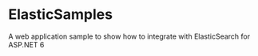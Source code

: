 # ElasticSamples
A web application sample to show how to integrate with ElasticSearch for ASP.NET 6
